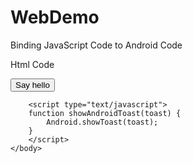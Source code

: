 # WebDemo
Binding JavaScript Code to Android Code 

Html Code 
<html>
	<body>
		<input type="button" value="Say hello" onClick="showAndroidToast('Hello Android!')" />

		<script type="text/javascript">
		function showAndroidToast(toast) {
			Android.showToast(toast);
		}
		</script>
	</body>
</html>

